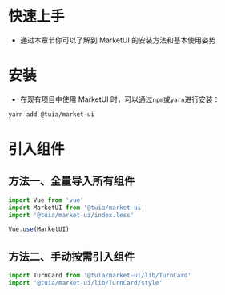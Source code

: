 # 快速上手

* 通过本章节你可以了解到 MarketUI 的安装方法和基本使用姿势

# 安装

* 在现有项目中使用 MarketUI 时，可以通过`npm`或`yarn`进行安装：

```bash
yarn add @tuia/market-ui
```

# 引入组件

## 方法一、全量导入所有组件

```js
import Vue from 'vue'
import MarketUI from '@tuia/market-ui'
import '@tuia/market-ui/index.less'

Vue.use(MarketUI)
```

## 方法二、手动按需引入组件

```js
import TurnCard from '@tuia/market-ui/lib/TurnCard'
import '@tuia/market-ui/lib/TurnCard/style'
```
